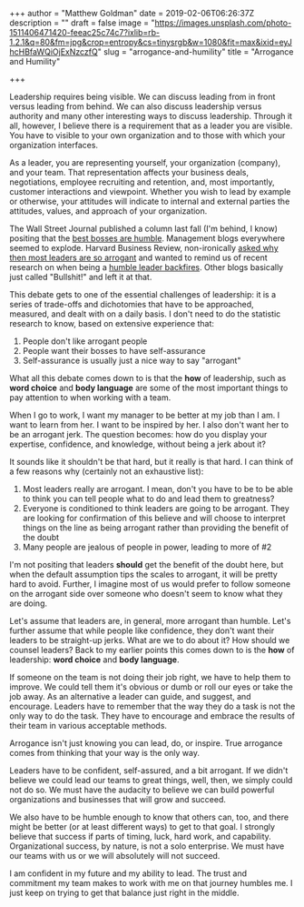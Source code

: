 +++
author = "Matthew Goldman"
date = 2019-02-06T06:26:37Z
description = ""
draft = false
image = "https://images.unsplash.com/photo-1511406471420-feeac25c74c7?ixlib=rb-1.2.1&q=80&fm=jpg&crop=entropy&cs=tinysrgb&w=1080&fit=max&ixid=eyJhcHBfaWQiOjExNzczfQ"
slug = "arrogance-and-humility"
title = "Arrogance and Humility"

+++


Leadership requires being visible. We can discuss leading from in front versus leading from behind. We can also discuss leadership versus authority and many other interesting ways to discuss leadership. Through it all, however, I believe there is a requirement that as a leader you are visible. You have to visible to your own organization and to those with which your organization interfaces.

As a leader, you are representing yourself, your organization (company), and your team. That representation affects your business deals, negotiations, employee recruiting and retention, and, most importantly, customer interactions and viewpoint. Whether you wish to lead by example or otherwise, your attitudes will indicate to internal and external parties the attitudes, values, and approach of your organization.

The Wall Street Journal published a column last fall (I'm behind, I know) positing that the [best bosses are humble](https://www.wsj.com/articles/the-best-bosses-are-humble-bosses-1539092123). Management blogs everywhere seemed to explode. Harvard Business Review, non-ironically [asked why then most leaders are so arrogant](https://hbr.org/2018/10/if-humility-is-so-important-why-are-leaders-so-arrogant) and wanted to remind us of recent research on when being a [humble leader backfires](https://hbr.org/2018/04/research-when-being-a-humble-leader-backfire). Other blogs basically just called "Bullshit!" and left it at that.

This debate gets to one of the essential challenges of leadership: it is a series of trade-offs and dichotomies that have to be approached, measured, and dealt with on a daily basis. I don't need to do the statistic research to know, based on extensive experience that:

1. People don't like arrogant people
2. People want their bosses to have self-assurance
3. Self-assurance is usually just a nice way to say "arrogant"

What all this debate comes down to is that the **how** of leadership, such as **word choice** and **body language** are some of the most important things to pay attention to when working with a team.

When I go to work, I want my manager to be better at my job than I am. I want to learn from her. I want to be inspired by her. I also don't want her to be an arrogant jerk. The question becomes: how do you display your expertise, confidence, and knowledge, without being a jerk about it?

It sounds like it shouldn't be that hard, but it really is that hard. I can think of a few reasons why (certainly not an exhaustive list):

1. Most leaders really are arrogant. I mean, don't you have to be to be able to think you can tell people what to do and lead them to greatness?
2. Everyone is conditioned to think leaders are going to be arrogant. They are looking for confirmation of this believe and will choose to interpret things on the line as being arrogant rather than providing the benefit of the doubt
3. Many people are jealous of people in power, leading to more of #2

I'm not positing that leaders **should** get the benefit of the doubt here, but when the default assumption tips the scales to arrogant, it will be pretty hard to avoid. Further, I imagine most of us would prefer to follow someone on the arrogant side over someone who doesn't seem to know what they are doing.

Let's assume that leaders are, in general, more arrogant than humble. Let's further assume that while people like confidence, they don't want their leaders to be straight-up jerks. What are we to do about it? How should we counsel leaders? Back to my earlier points this comes down to is the **how** of leadership: **word choice** and **body language**.

If someone on the team is not doing their job right, we have to help them to improve. We could tell them it's obvious or dumb or roll our eyes or take the job away. As an alternative a leader can guide, and suggest, and encourage.  Leaders have to remember that the way they do a task is not the only way to do the task. They have to encourage and embrace the results of their team in various acceptable methods.

Arrogance isn't just knowing you can lead, do, or inspire. True arrogance comes from thinking that your way is the only way.

Leaders have to be confident, self-assured, and a bit arrogant. If we didn't believe we could lead our teams to great things, well, then, we simply could not do so. We must have the audacity to believe we can build powerful organizations and businesses that will grow and succeed.

We also have to be humble enough to know that others can, too, and there might be better (or at least different ways) to get to that goal. I strongly believe that success if parts of timing, luck, hard work, and capability. Organizational success, by nature, is not a solo enterprise. We must have our teams with us or we will absolutely will not succeed.

I am confident in my future and my ability to lead. The trust and commitment my team makes to work with me on that journey humbles me. I just keep on trying to get that balance just right in the middle.

